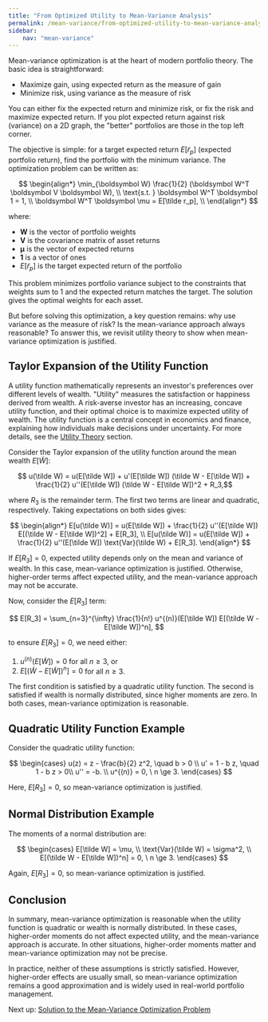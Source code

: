 ```yaml
---
title: "From Optimized Utility to Mean-Variance Analysis"
permalink: /mean-variance/from-optimized-utility-to-mean-variance-analysis/
sidebar:
    nav: "mean-variance"
---
```


Mean-variance optimization is at the heart of modern portfolio theory. The basic idea is straightforward:

- Maximize gain, using expected return as the measure of gain
- Minimize risk, using variance as the measure of risk

You can either fix the expected return and minimize risk, or fix the risk and maximize expected return. If you plot expected return against risk (variance) on a 2D graph, the "better" portfolios are those in the top left corner.

The objective is simple: for a target expected return $E[\tilde r_p]$ (expected portfolio return), find the portfolio with the minimum variance. The optimization problem can be written as:

$$
\begin{align*}
\min_{\boldsymbol W}  \frac{1}{2} (\boldsymbol W^T \boldsymbol V \boldsymbol W), \\
\text{s.t. } \boldsymbol W^T \boldsymbol 1 = 1, \\
\boldsymbol W^T \boldsymbol \mu = E[\tilde r_p], \\
\end{align*}
$$

where:

- $\boldsymbol W$ is the vector of portfolio weights
- $\boldsymbol V$ is the covariance matrix of asset returns
- $\boldsymbol \mu$ is the vector of expected returns
- $\boldsymbol 1$ is a vector of ones
- $E[\tilde r_p]$ is the target expected return of the portfolio

This problem minimizes portfolio variance subject to the constraints that weights sum to 1 and the expected return matches the target. The solution gives the optimal weights for each asset.

But before solving this optimization, a key question remains: why use variance as the measure of risk? Is the mean-variance approach always reasonable? To answer this, we revisit utility theory to show when mean-variance optimization is justified.

## Taylor Expansion of the Utility Function

A utility function mathematically represents an investor's preferences over different levels of wealth. "Utility" measures the satisfaction or happiness derived from wealth. A risk-averse investor has an increasing, concave utility function, and their optimal choice is to maximize expected utility of wealth. The utility function is a central concept in economics and finance, explaining how individuals make decisions under uncertainty. For more details, see the [Utility Theory](https://bagelquant.com/quant-models/utility-theory/) section.

Consider the Taylor expansion of the utility function around the mean wealth $E[\tilde W]$:

$$
u(\tilde W) = u(E[\tilde W]) + u'(E[\tilde W]) (\tilde W - E[\tilde W]) + \frac{1}{2} u''(E[\tilde W]) (\tilde W - E[\tilde W])^2 + R_3,$$

where $R_3$ is the remainder term. The first two terms are linear and quadratic, respectively. Taking expectations on both sides gives:

$$
\begin{align*}
E[u(\tilde W)] = u(E[\tilde W]) + \frac{1}{2} u''(E[\tilde W]) E[(\tilde W - E[\tilde W])^2] + E[R_3], \\
E[u(\tilde W)] = u(E[\tilde W]) + \frac{1}{2} u''(E[\tilde W]) \text{Var}(\tilde W) + E[R_3].
\end{align*}
$$

If $E[R_3] = 0$, expected utility depends only on the mean and variance of wealth. In this case, mean-variance optimization is justified. Otherwise, higher-order terms affect expected utility, and the mean-variance approach may not be accurate.

Now, consider the $E[R_3]$ term:

$$
E[R_3] = \sum_{n=3}^{\infty} \frac{1}{n!} u^{(n)}(E[\tilde W]) E[(\tilde W - E[\tilde W])^n],
$$

to ensure $E[R_3] = 0$, we need either:

1. $u^{(n)}(E[\tilde W]) = 0$ for all $n \ge 3$, or
2. $E[(\tilde W - E[\tilde W])^n] = 0$ for all $n \ge 3$.

The first condition is satisfied by a quadratic utility function. The second is satisfied if wealth is normally distributed, since higher moments are zero. In both cases, mean-variance optimization is reasonable.

## Quadratic Utility Function Example

Consider the quadratic utility function:

$$
\begin{cases}
u(z) = z - \frac{b}{2} z^2, \quad b > 0 \\
u' = 1 - b z, \quad 1 - b z > 0\\
u'' = -b. \\
u^{(n)} = 0, \ n \ge 3.
\end{cases}
$$

Here, $E[R_3] = 0$, so mean-variance optimization is justified.

## Normal Distribution Example

The moments of a normal distribution are:

$$
\begin{cases}
E[\tilde W] = \mu, \\
\text{Var}(\tilde W) = \sigma^2, \\
E[(\tilde W - E[\tilde W])^n] = 0, \ n \ge 3.
\end{cases}
$$

Again, $E[R_3] = 0$, so mean-variance optimization is justified.

## Conclusion

In summary, mean-variance optimization is reasonable when the utility function is quadratic or wealth is normally distributed. In these cases, higher-order moments do not affect expected utility, and the mean-variance approach is accurate. In other situations, higher-order moments matter and mean-variance optimization may not be precise.

In practice, neither of these assumptions is strictly satisfied. However, higher-order effects are usually small, so mean-variance optimization remains a good approximation and is widely used in real-world portfolio management.

Next up: [Solution to the Mean-Variance Optimization Problem](solution-to-the-mean-variance-optimization-problem.md)
